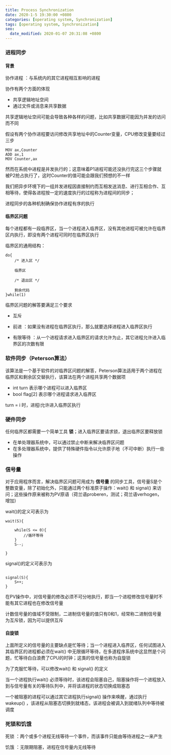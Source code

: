 ```yaml
---
title: Process Synchronization
date: 2020-1-5 19:30:00 +0800
categories: [operating system, Synchronization]
tags: [operating system, Synchronization]
seo:
  date_modified: 2020-01-07 20:31:08 +0800
---
```


### 进程同步

#### 背景

协作进程 ：与系统内的其它进程相互影响的进程

协作有两个方面的体现
* 共享逻辑地址空间
* 通过文件或消息来共享数据

共享逻辑地址空间可能会导致各种各样的问题，比如共享数据可能因为并发的访问而不同

假设有两个协作进程要访问修改共享地址中的Counter变量，CPU修改变量要经过三步

```
MOV ax,Counter
ADD ax,1
MOV Counter,ax
```
然而在系统中进程是并发执行的；这意味着P1进程可能还没执行完这三个步骤就被P2抢占执行了，这时Counter的值可能会跟我们预想的不一样

我们把异步环境下的一组并发进程因直接制约而互相发送消息、进行互相合作、互相等待，使得各进程按一定的速度执行的过程称为进程间的同步；

进程同步的各种机制确保协作进程有序的执行

#### 临界区问题

每个进程都有一段临界区，当一个进程进入临界区，没有其他进程可被允许在临界区内执行，即没有两个进程可同时在临界区执行

临界区的通用结构：
```
do{
    /* 进入区 */

    临界区

    /* 退出区 */

    剩余代码
}while(1)
```
临界区问题的解答要满足三个要求
* 互斥
* 前进 ：如果没有进程在临界区执行，那么就要选择进程进入临界区执行

* 有限等待 ：从一个进程请求进入临界区的请求允许为止，其它进程允许进入临界区的次数有限

### 软件同步（Peterson算法）

该算法是一个基于软件的对临界区问题的解答，Peterson算法适用于两个进程在临界区和剩余区交替执行，该算法在两个进程共享两个数据项
* int turn 表示哪个进程可以进入临界区
* bool flag[2] 表示哪个进程请求进入临界区

turn = i 时，进程i允许进入临界区执行

### 硬件同步

任何临界区都需要一个简单工具 **锁**；进入临界区要请求锁，退出临界区要释放锁

* 在单处理器系统中，可以通过禁止中断来解决临界区问题
* 在多处理器系统中，提供了特殊硬件指令以允许原子地（不可中断）执行一些操作

### 信号量

对于应用程序而言，解决临界区问题可用成为 **信号量** 的同步工具，信号量S是个整数变量，除了初始化外，只能通过两个标准原子操作：wait() 和 signal() 来访问；这些操作原来被称为PV原语（荷兰语proberen，测试；荷兰语verhogen，增加）

wait()的定义可表示为
```
wait(S){

    while(S <= 0){
        //循环等待
    }
    S--;

}
```
signal()的定义可表示为
```

signal(S){
    S++;
}
```

在PV操作中，对信号量的修改必须不可分地执行，即当一个进程修改信号量时不能有其它进程也在修改信号量

计数信号量的值域不受限制，二进制信号量的值只有0和1，经常称二进制信号量为互斥锁，因为可以提供互斥

#### 自旋锁

上面所定义的信号量的主要缺点是忙等待；当一个进程进入临界区，任何试图进入其临界区的进程都必须在wait() 中无限循环等待，在多道程序系统中这显然是个问题，忙等待白白浪费了CPU的时钟；这类的信号量也称为自旋锁

为了克服忙等待，可以修改wait() 和 signal() 的定义

当一个进程执行wait() 必须等待时，该进程会阻塞自己，阻塞操作将一个进程放入到与信号量有关的等待队列中，并将该进程的状态切换成阻塞态

一个被阻塞的进程可以通过其它进程执行signal() 操作来唤醒，通过执行wakeup() ，该进程从阻塞态切换到就绪态，该进程会被调入到就绪队列中等待被调度

### 死锁和饥饿

死锁 ：两个或多个进程无线等待一个事件，而该事件只能由等待进程之一来产生

饥饿 ：无限期阻塞，进程在信号量内无线等待
